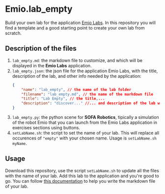 # Emio.lab_empty

Build your own lab for the application [Emio Labs](https://docs-support.compliance-robotics.com/docs/next/Users/EmioLabs/). In this repository you will find a template and a good starting point to create your own lab from scratch.

## Description of the files


1. `lab_empty.md`: the markdown file to customize, and which will be displayed in the __Emio Labs__ application. 
2. `lab_empty.json`: the json file for the application Emio Labs, with the title, description of the lab, and other info needed by the application:
    ```json
    {
        "name": "lab_empty", // the name of the lab folder
        "filename": "lab_empty.md", // the name of the markdown file
        "title": "Lab Empty", // the title,... 
        "description": "discover..." //... and description of the lab which will appear in the main table of contents of the Emio Labs application 
    }
    ```
3. `lab_empty.py`: the python scene for __SOFA Robotics__, tipically a simulation of the robot Emio that you can launch from the Emio Labs application in exercises sections using buttons.  
4. `setLabName.sh`: the script to set the name of your lab. This will replace all occurences of `"empty"` with your chosen name. Usage is `setLabName.sh myName`. 

## Usage

Download this repository, use the script `setLabName.sh` to update all the files with the name of your lab. Add this lab to the application and you're good to go. 
You can follow [this documentation](https://docs-support.compliance-robotics.com/docs/next/Users/EmioLabs/create-your-lab/) to help you write the markdown file of your lab.
